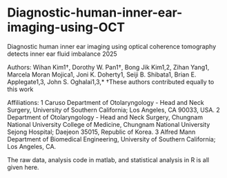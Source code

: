 # Diagnostic-human-inner-ear-imaging-using-OCT
Diagnostic human inner ear imaging using optical coherence tomography detects inner ear fluid imbalance
2025  

Authors:  Wihan Kim1†, Dorothy W. Pan1†, Bong Jik Kim1,2, Zihan Yang1, Marcela Moran Mojica1, Joni K. Doherty1, Seiji B. Shibata1, Brian E. Applegate1,3, John S. Oghalai1,3,*
†These authors contributed equally to this work

Affiliations:
1 Caruso Department of Otolaryngology - Head and Neck Surgery, University of Southern California; Los Angeles, CA 90033, USA.
2 Department of Otolaryngology - Head and Neck Surgery, Chungnam National University College of Medicine, Chungnam National University Sejong Hospital; Daejeon 35015, Republic of Korea. 
3 Alfred Mann Department of Biomedical Engineering, University of Southern California; Los Angeles, CA.


The raw data, analysis code in matlab, and statistical analysis in R is all given here.
